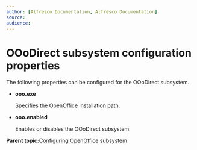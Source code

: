 ```yaml
---
author: [Alfresco Documentation, Alfresco Documentation]
source: 
audience: 
---
```


# OOoDirect subsystem configuration properties

The following properties can be configured for the OOoDirect subsystem.

-   **ooo.exe**

    Specifies the OpenOffice installation path.

-   **ooo.enabled**

    Enables or disables the OOoDirect subsystem.


**Parent topic:**[Configuring OpenOffice subsystem](../concepts/OOo-subsystems-intro.md)

